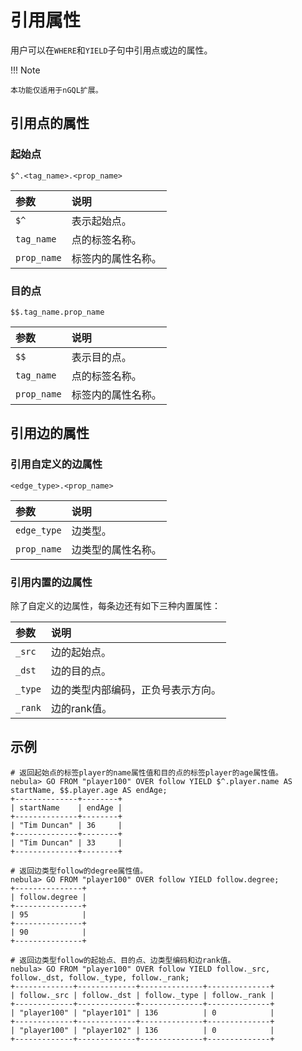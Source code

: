 # 引用属性

用户可以在`WHERE`和`YIELD`子句中引用点或边的属性。

!!! Note

    本功能仅适用于nGQL扩展。

## 引用点的属性

### 起始点

```ngql
$^.<tag_name>.<prop_name>
```

|参数|说明|
|:----------|:-----------------|
|`$^`       |表示起始点。        |
|`tag_name` |点的标签名称。   |
|`prop_name`|标签内的属性名称。|

### 目的点

```ngql
$$.tag_name.prop_name
```

|参数|说明|
|:----------|:-----------------|
|`$$`       |表示目的点。        |
|`tag_name` |点的标签名称。   |
|`prop_name`|标签内的属性名称。|

## 引用边的属性

### 引用自定义的边属性

```ngql
<edge_type>.<prop_name>
```

|参数|说明|
|:----------|:------------------|
|`edge_type`|边类型。            |
|`prop_name` |边类型的属性名称。|

### 引用内置的边属性

除了自定义的边属性，每条边还有如下三种内置属性：

|参数|说明|
|:----------|:------------------|
|`_src`|边的起始点。           |
|`_dst`|边的目的点。|
|`_type`|边的类型内部编码，正负号表示方向。|
|`_rank`|边的rank值。|

## 示例

```ngql
# 返回起始点的标签player的name属性值和目的点的标签player的age属性值。
nebula> GO FROM "player100" OVER follow YIELD $^.player.name AS startName, $$.player.age AS endAge;
+--------------+--------+
| startName    | endAge |
+--------------+--------+
| "Tim Duncan" | 36     |
+--------------+--------+
| "Tim Duncan" | 33     |
+--------------+--------+

# 返回边类型follow的degree属性值。
nebula> GO FROM "player100" OVER follow YIELD follow.degree;
+---------------+
| follow.degree |
+---------------+
| 95            |
+---------------+
| 90            |
+---------------+

# 返回边类型follow的起始点、目的点、边类型编码和边rank值。
nebula> GO FROM "player100" OVER follow YIELD follow._src, follow._dst, follow._type, follow._rank;
+-------------+-------------+--------------+--------------+
| follow._src | follow._dst | follow._type | follow._rank |
+-------------+-------------+--------------+--------------+
| "player100" | "player101" | 136          | 0            |
+-------------+-------------+--------------+--------------+
| "player100" | "player102" | 136          | 0            |
+-------------+-------------+--------------+--------------+
```